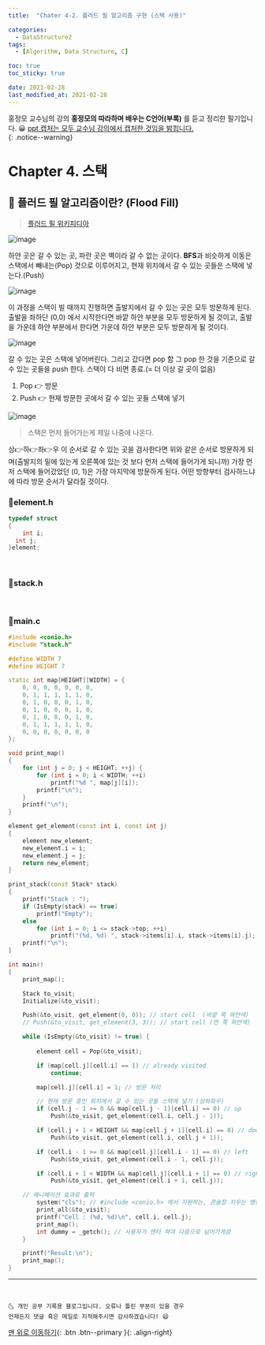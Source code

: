 ```yaml
---
title:  "Chater 4-2. 플러드 필 알고리즘 구현 (스택 사용)" 

categories:
  - DataStructure2
tags:
  - [Algorithm, Data Structure, C]

toc: true
toc_sticky: true

date: 2021-02-28
last_modified_at: 2021-02-28
---
```


홍정모 교수님의 강의 **홍정모의 따라하며 배우는 C언어(부록)** 를 듣고 정리한 필기입니다. 😀 
<u>ppt 캡처는 모두 교수님 강의에서 캡처한 것임을 밝힙니다.</u>  
{: .notice--warning}

# Chapter 4. 스택

## 🚀 플러드 필 알고리즘이란? (Flood Fill)

> [플러드 필 위키피디아](https://ko.wikipedia.org/wiki/%ED%94%8C%EB%9F%AC%EB%93%9C_%ED%95%84)

![image](https://user-images.githubusercontent.com/42318591/109418095-e0d0b280-7a09-11eb-9ce0-da0856d482d6.png)

하얀 곳은 갈 수 있는 곳, 파란 곳은 벽이라 갈 수 없는 곳이다. **BFS**과 비슷하게 이동은 스택에서 빼내는(Pop) 것으로 이루어지고, 현재 위치에서 갈 수 있는 곳들은 스택에 넣는다.(Push)

![image](https://user-images.githubusercontent.com/42318591/109418426-aec05000-7a0b-11eb-9aca-8fa8e1f65b79.png)

이 과정을 스택이 빌 때까지 진행하면 출발지에서 갈 수 있는 곳은 모두 방문하게 된다. 출발을 좌하단 (0,0) 에서 시작한다면 바깥 하얀 부분을 모두 방문하게 될 것이고, 출발을 가운데 하얀 부분에서 한다면 가운데 하얀 부분은 모두 방문하게 될 것이다. 

![image](https://user-images.githubusercontent.com/42318591/109418202-70766100-7a0a-11eb-9e9b-cfe78a093ec9.png)

갈 수 있는 곳은 스택에 넣어버린다. 
그리고 갔다면 pop 함 그 pop 한 것을 기준으로 갈 수 있는 곳들을 push 한다.
스택이 다 비면  종료.(= 더 이상 갈 곳이 없음)

1. Pop 👉 방문
2. Push 👉 현재 방문한 곳에서 갈 수 있는 곳들 스택에 넣기

![image](https://user-images.githubusercontent.com/42318591/109496470-0a561080-7ad4-11eb-9eea-17c2f3d29ad7.png)

> 스택은 먼저 들어가는게 제일 나중에 나온다.

상👉하👉좌👉우 이 순서로 갈 수 있는 곳을 검사한다면 위와 같은 순서로 방문하게 되며(출발지의 밑에 있는게 오른쪽에 있는 것 보다 먼저 스택에 들어가게 되니까) 가장 먼저 스택에 들어갔었던 (0, 1)은 가장 마지막에 방문하게 된다. 어떤 방향부터 검사하느냐에 따라 방문 순서가 달라질 것이다.

### 📜element.h

```cpp
typedef struct
{
	int i;
  int j;
}element;
```

<br>

### 📜stack.h

<br>

### 📜main.c 

```cpp
#include <conio.h>
#include "stack.h"

#define WIDTH 7
#define HEIGHT 7

static int map[HEIGHT][WIDTH] = {
	0, 0, 0, 0, 0, 0, 0,
	0, 1, 1, 1, 1, 1, 0,
	0, 1, 0, 0, 0, 1, 0,
	0, 1, 0, 0, 0, 1, 0,
	0, 1, 0, 0, 0, 1, 0,
	0, 1, 1, 1, 1, 1, 0,
	0, 0, 0, 0, 0, 0, 0
};

void print_map()
{
	for (int j = 0; j < HEIGHT; ++j) {
		for (int i = 0; i < WIDTH; ++i)
			printf("%d ", map[j][i]);
		printf("\n");
	}
	printf("\n");
}

element get_element(const int i, const int j)
{
	element new_element;
	new_element.i = i;
	new_element.j = j;
	return new_element;
}

print_stack(const Stack* stack)
{
	printf("Stack : ");
	if (IsEmpty(stack) == true)
		printf("Empty");
	else
		for (int i = 0; i <= stack->top; ++i)
			printf("(%d, %d) ", stack->items[i].i, stack->items[i].j);
	printf("\n");
}

int main()
{
	print_map();

	Stack to_visit;
	Initialize(&to_visit);

	Push(&to_visit, get_element(0, 0)); // start cell  (바깥 쪽 하얀색)
	// Push(&to_visit, get_element(3, 3)); // start cell (안 쪽 하얀색)

	while (IsEmpty(&to_visit) != true) {
		
		element cell = Pop(&to_visit);

		if (map[cell.j][cell.i] == 1) // already visited
			continue;

		map[cell.j][cell.i] = 1; // 방문 처리

		// 현재 방문 중인 위치에서 갈 수 있는 곳들 스택에 넣기 (상하좌우)
		if (cell.j - 1 >= 0 && map[cell.j - 1][cell.i] == 0) // up
			Push(&to_visit, get_element(cell.i, cell.j - 1));

		if (cell.j + 1 < HEIGHT && map[cell.j + 1][cell.i] == 0) // down
			Push(&to_visit, get_element(cell.i, cell.j + 1));

		if (cell.i - 1 >= 0 && map[cell.j][cell.i - 1] == 0) // left
			Push(&to_visit, get_element(cell.i - 1, cell.j));

		if (cell.i + 1 < WIDTH && map[cell.j][cell.i + 1] == 0) // right
			Push(&to_visit, get_element(cell.i + 1, cell.j));

    // 애니메이션 효과로 출력
		system("cls"); // #include <conio.h> 에서 지원하는, 콘솔창 지우는 명령어! (clear screen 의 약자) system(커맨드)
		print_all(&to_visit);
		printf("Cell : (%d, %d)\n", cell.i, cell.j);
		print_map();
		int dummy = _getch(); // 사용자가 엔터 쳐야 다음으로 넘어가게끔
	}

	printf("Result:\n");
	print_map();
}
```


***
<br>

    🌜 개인 공부 기록용 블로그입니다. 오류나 틀린 부분이 있을 경우 
    언제든지 댓글 혹은 메일로 지적해주시면 감사하겠습니다! 😄

[맨 위로 이동하기](#){: .btn .btn--primary }{: .align-right}